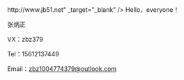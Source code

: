 <html> 
<head> 
<title>基底网址的设置</title> 
<base href="<a href="http://www.jb51.net">http://www.jb51.net</a>" _target="_blank" /> 
</head> 
<body> 
</body> 
</html>
 Hello，everyone！

  张炳正

  VX：zbz379

  Tel：15612137449
  
  Email：zbz1004774379@outlook.com

